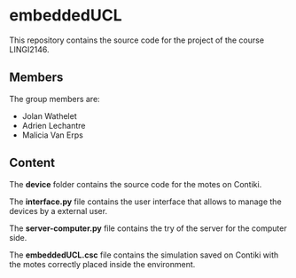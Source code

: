 # embeddedUCL

This repository contains the source code for the project of the course LINGI2146.

## Members
The group members are:

- Jolan Wathelet
- Adrien Lechantre
- Malicia Van Erps

## Content
The **device** folder contains the source code for the motes on Contiki.

The **interface.py** file contains the user interface that allows to manage the devices by a external user.

The **server-computer.py** file contains the try of the server for the computer side.

The **embeddedUCL.csc** file contains the simulation saved on Contiki with the motes correctly placed inside the environment.
